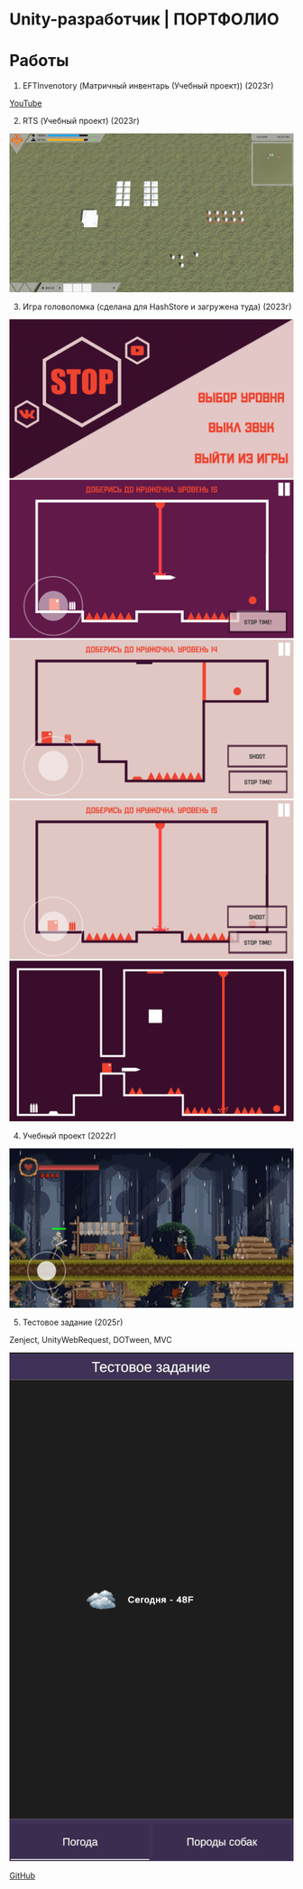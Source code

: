 # Unity-разработчик | ПОРТФОЛИО

# Работы
1. EFTInvenotory (Матричный инвентарь (Учебный проект)) (2023г)

  [YouTube](https://www.youtube.com/watch?v=swgBI3nZD3c)

2. RTS (Учебный проект) (2023г)

  ![alt text](screenshots/rts/0.jpg "RTS")  

3. Игра головоломка (сделана для HashStore и загружена туда) (2023г)

  ![alt text](screenshots/cube_game/0.jpg "CubeGame")  
  ![alt text](screenshots/cube_game/1.jpg "CubeGame")  
  ![alt text](screenshots/cube_game/2.jpg "CubeGame")  
  ![alt text](screenshots/cube_game/3.jpg "CubeGame")  
  ![alt text](screenshots/cube_game/4.png "CubeGame")  

4. Учебный проект (2022г)

  ![alt text](screenshots/tutorial/0.jpg "Tutorial")  

5. Тестовое задание (2025г)

  Zenject, UnityWebRequest, DOTween, MVC

  ![alt text](screenshots/test_task/0.jpg "TestTask")  

  [GitHub](https://github.com/ZloyGreGan/Cifkor_TestTask)
